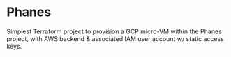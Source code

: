 # Phanes

Simplest Terraform project to provision a GCP micro-VM within the Phanes project, with AWS backend & associated IAM user account w/ static access keys.

